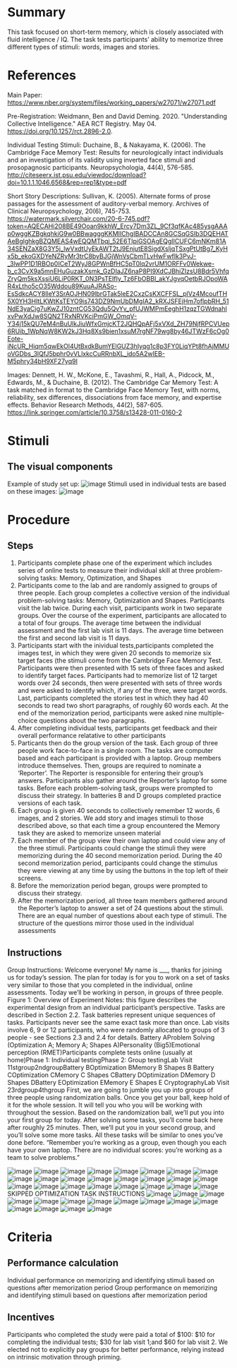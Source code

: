 # Summary
This task focused on short-term memory, which is closely associated with fluid intelligence / IQ. The task tests participants’ ability to memorize three
different types of stimuli: words, images and stories.

# References
Main Paper: https://www.nber.org/system/files/working_papers/w27071/w27071.pdf

Pre-Registration: Weidmann, Ben and David Deming. 2020. "Understanding Collective Intelligence." AEA RCT Registry. May 04. https://doi.org/10.1257/rct.2896-2.0.

Individual Testing Stimuli: Duchaine, B., & Nakayama, K. (2006). The Cambridge Face Memory Test: Results for neurologically intact
individuals and an investigation of its validity using inverted face stimuli and prosopagnosic
participants. Neuropsychologia, 44(4), 576-585. http://citeseerx.ist.psu.edu/viewdoc/download?doi=10.1.1.1046.6568&rep=rep1&type=pdf


Short Story Descriptions: Sullivan, K. (2005). Alternate forms of prose passages for the assessment of auditory-verbal memory.
Archives of Clinical Neuropsychology, 20(6), 745-753. https://watermark.silverchair.com/20-6-745.pdf?token=AQECAHi208BE49Ooan9kkhW_Ercy7Dm3ZL_9Cf3qfKAc485ysgAAAp0wggKZBgkqhkiG9w0BBwagggKKMIIChgIBADCCAn8GCSqGSIb3DQEHATAeBglghkgBZQMEAS4wEQQMTbqj_52E6TIpiGSOAgEQgIICUFC6mNKm81A34SENZaX8G3Y5j_lwVxdtUyEkAWT2tJ9EnjutE8SigdXsljqTSxgPtUtBg7_KyHx5b_ekoGXDYeNZRyMr3trC8byBJGjWnVsCbmTLvHwFwfIk3PvJ-_3lwPP1D1RBOp0ICeT2WyJ8GPWnBfHC5pT0lq2vrUM1ORFFv0Wekwe-b_c3CvX9a5mnEHuGuzakXsmk_GzDIaJZ6naP8PI9XdCJBhiZIzsU8Bdr5VhfqZryQm5ksXssiU6LiP0RKT_0N3PsTEIfIy_Tz6FbOBBI_akYJgvqOetbRJOpoWAR4xLtho5cO35Wddou89KuuAJRASo-EsSdkcACY8IleY3SrAOJHN09lbrGTak5leE2CxzCsKXCFFSL_plVz4McoufTH5X0YH3HItLKWtKsTEYO9is743DZ9NmUbDMgIA2_kRXJSFEjHm7oflpbRH_51NdE3yaCig7uKwZJ10zntCG53Qdu5QvYv_pfUJWMPmEeghH1zqzTGWdnahIxvPwXdJw8SQN2TRxNRVKciPmGW_OmqV-Y34j15kQU7eM4nBuUlkJiuWfxGmjcKT2JQHQpAFj5xVXd_ZH79NjfRPCVUep6RUib_1WpNqW8KW2kJ3Hq8Xs9bien1xsuM7rgNF79wg8by46JTWzF6cOg0Eote-iNcUR_Hiqm5qwEkOl4UtBxdkBumYElGUZ3hIyqg1c8p3FY0LiqYPt8fhAjMMUoVGDbs_3lQfJ5bphr0vVLlxkcCuRRnbXL_ido5A2wIEB-M5phry34bH9XF27yq9I

Images: Dennett, H. W., McKone, E., Tavashmi, R., Hall, A., Pidcock, M., Edwards, M., & Duchaine, B. (2012). The
Cambridge Car Memory Test: A task matched in format to the Cambridge Face Memory Test,
with norms, reliability, sex differences, dissociations from face memory, and expertise effects.
Behavior Research Methods, 44(2), 587-605. https://link.springer.com/article/10.3758/s13428-011-0160-2

# Stimuli
## The visual components
Example of study set up: ![image](https://user-images.githubusercontent.com/78745728/116818954-e8acf000-ab3b-11eb-9d3d-4fdd576fd625.png)
Stimuli used in individual tests are based on these images: ![image](https://user-images.githubusercontent.com/78745728/116819043-4b05f080-ab3c-11eb-9bd9-f4bdd6a6258b.png)


# Procedure
## Steps
1. Participants complete phase one of the experiment which includes series of online tests to measure their individual skill at three problem-solving tasks: Memory,
Optimization, and Shapes
2. Participants come to the lab and are randomly assigned to groups of three people. Each group completes a collective version of the individual problem-solving tasks: Memory, Optimization and Shapes. Participants visit the lab twice. During each visit, participants work in two separate groups. Over the course of the experiment, participants are allocated to a total of four groups. The average time between the individual assessment and the first lab visit is 11 days. The average time between the first and second lab visit is 11 days. 
3. Participants start with the inividual tests,participants completed the images test, in which they were given 20 seconds to memorize six target faces (the stimuli come from the Cambridge Face Memory Test. Participants were then presented with 15 sets of three faces and asked to identify target faces. Participants had to memorize list of 12 target words over 24 seconds, then were presented with sets of three words and were asked to identify which, if any of the three, were target words. Last, participants completed the stories test in which they had 40 seconds to read two short paragraphs, of roughly 60 words each. At the end of the memorization period, participants were asked nine multiple-choice questions about the two paragraphs.
4. After completing individual tests, participants get feedback and their overall performance relatative to other participants 
5. Particants then do the group version of the task. Each group of three people work face-to-face in a single room. The tasks are computer based and each participant is provided with a laptop. Group members introduce themselves. Then, groups are required to nominate a ‘Reporter’. The Reporter is responsible for entering their group’s answers. Participants also gather around the Reporter’s laptop for some tasks. Before each problem-solving task, groups were prompted to discuss their strategy. In batteries B and D groups completed practice versions of each task.
6. Each group is given 40 seconds to collectively remember 12 words, 6 images, and 2 stories. We add story and images stimuli to those described above, so that each time a group encountered the Memory task they are asked to memorize unseen material
7. Each member of the group view their own laptop and could view any of the three stimuli. Participants could change the stimuli they were memorizing during the 40 second memorization period. During the 40 second memorization period, participants could change the stimulus they were viewing at any time by using the buttons in the top left of their screens. 
8. Before the memorization period began, groups were prompted to discuss their strategy.
9. After the memorization period, all three team members gathered around the Reporter’s laptop to answer a set of 24 questions about the stimuli. There are an equal number of questions about each type of stimuli. The structure of the questions mirror those used in the individual assessments

## Instructions
Group Instructions: Welcome everyone! My name is ___, thanks for joining us for today’s session. The plan for today is for you to work on a set of tasks very similar to those that you completed in the individual, online assessments. Today we’ll be working in person, in groups of three people.
Figure 1: Overview of Experiment Notes: this figure describes the experimental design from an individual participant’s perspective. Tasks are described in Section 2.2. Task batteries represent unique sequences of tasks. Participants never see the same exact task more than once. Lab visits involve 6, 9 or 12 participants, who were randomly allocated to groups of 3 people - see Sections 2.3 and 2.4 for details. Battery AProblem Solving (Optimization A; Memory A; Shapes A)Personality (Big5)Emotional perception (RMET)Participants complete tests online (usually at home)Phase 1: Individual testingPhase 2: Group testingLab Visit 11stgroup2ndgroupBattery BOptimization BMemory B Shapes B Battery COptimization CMemory C Shapes CBattery DOptimization DMemory D Shapes DBattery EOptimization EMemory E Shapes E CryptographyLab Visit 23rdgroup4thgroup
First, we are going to jumble you up into groups of three people using randomization balls. Once you get your ball, keep hold of it for the whole session. It will tell you who you will be working with throughout the session.
Based on the randomization ball, we’ll put you into your first group for today. After solving some tasks, you’ll come back here after roughly 25 minutes. Then, we’ll put you in your second group, and you’ll solve some more tasks. All these tasks will be similar to ones you’ve done before.
“Remember you’re working as a group, even though you each have your own laptop. There are no individual scores: you’re working as a team to solve problems.”

![image](https://user-images.githubusercontent.com/78745728/117159957-b8a95b00-ad8e-11eb-95c4-9e1837151347.png)
![image](https://user-images.githubusercontent.com/78745728/117159981-bd6e0f00-ad8e-11eb-9e4a-db6f14eb25dd.png)
![image](https://user-images.githubusercontent.com/78745728/117159995-c1019600-ad8e-11eb-9199-ea66f27bdc47.png)
![image](https://user-images.githubusercontent.com/78745728/117160009-c52db380-ad8e-11eb-819a-6762a166a2be.png)
![image](https://user-images.githubusercontent.com/78745728/117160029-c8c13a80-ad8e-11eb-92b3-cff2b8ed709f.png)
![image](https://user-images.githubusercontent.com/78745728/117160380-10e05d00-ad8f-11eb-98f0-21e65d30f52d.png)
![image](https://user-images.githubusercontent.com/78745728/117160419-16d63e00-ad8f-11eb-9daf-d06bd7691466.png)
![image](https://user-images.githubusercontent.com/78745728/117160451-1f2e7900-ad8f-11eb-8f3c-d0be558e7100.png)
![image](https://user-images.githubusercontent.com/78745728/117160498-26558700-ad8f-11eb-8d7e-b918fe79fd31.png)
![image](https://user-images.githubusercontent.com/78745728/117160521-2a81a480-ad8f-11eb-9a08-53602255f6b9.png)
![image](https://user-images.githubusercontent.com/78745728/117160534-2e152b80-ad8f-11eb-93a6-4eda5e42489f.png)
![image](https://user-images.githubusercontent.com/78745728/117160553-32d9df80-ad8f-11eb-8934-b85384f75d8e.png)
![image](https://user-images.githubusercontent.com/78745728/117160573-379e9380-ad8f-11eb-8b84-39f86095517f.png)
![image](https://user-images.githubusercontent.com/78745728/117160580-3a00ed80-ad8f-11eb-8b2c-578afc9ea0f6.png)
![image](https://user-images.githubusercontent.com/78745728/117160596-3e2d0b00-ad8f-11eb-8d54-ddc4290c306f.png)
![image](https://user-images.githubusercontent.com/78745728/117160610-408f6500-ad8f-11eb-8304-cc569928d595.png)
![image](https://user-images.githubusercontent.com/78745728/117160621-438a5580-ad8f-11eb-898b-308a68afa936.png)
![image](https://user-images.githubusercontent.com/78745728/117160632-471ddc80-ad8f-11eb-85a7-b26c163ce207.png)
![image](https://user-images.githubusercontent.com/78745728/117160645-4a18cd00-ad8f-11eb-9a6a-a1bf5710d0c5.png)
![image](https://user-images.githubusercontent.com/78745728/117160657-4d13bd80-ad8f-11eb-93db-b67dc590fcdc.png)
![image](https://user-images.githubusercontent.com/78745728/117161108-a7ad1980-ad8f-11eb-8012-dcf0f1a15955.png)
![image](https://user-images.githubusercontent.com/78745728/117161129-aaa80a00-ad8f-11eb-89d5-45a68503761f.png)
![image](https://user-images.githubusercontent.com/78745728/117161141-ae3b9100-ad8f-11eb-81df-aeae75de1a6a.png)
![image](https://user-images.githubusercontent.com/78745728/117161154-b09deb00-ad8f-11eb-8784-ea4d20365f3e.png)
SKIPPED OPTIMIZATION TASK INSTRUCTIONS
![image](https://user-images.githubusercontent.com/78745728/117161261-c3b0bb00-ad8f-11eb-88d8-ecdab623a422.png)
![image](https://user-images.githubusercontent.com/78745728/117161280-c6abab80-ad8f-11eb-9207-ff24c01a9b43.png)
![image](https://user-images.githubusercontent.com/78745728/117161292-ca3f3280-ad8f-11eb-86ba-c6448653106e.png)
![image](https://user-images.githubusercontent.com/78745728/117161336-d1664080-ad8f-11eb-94b7-b412d67bd738.png)
![image](https://user-images.githubusercontent.com/78745728/117161360-d5925e00-ad8f-11eb-9c8f-0d9658aa6ebe.png)
![image](https://user-images.githubusercontent.com/78745728/117161374-d88d4e80-ad8f-11eb-9678-7b3d64c03c04.png)
![image](https://user-images.githubusercontent.com/78745728/117161388-db883f00-ad8f-11eb-98ad-743632b34e67.png)
![image](https://user-images.githubusercontent.com/78745728/117161413-dfb45c80-ad8f-11eb-80f1-f7c01b63c6c3.png)
![image](https://user-images.githubusercontent.com/78745728/117161427-e2af4d00-ad8f-11eb-9d9c-c1e1d598f257.png)
![image](https://user-images.githubusercontent.com/78745728/117161439-e642d400-ad8f-11eb-95c1-235491698c1a.png)
![image](https://user-images.githubusercontent.com/78745728/117161451-e93dc480-ad8f-11eb-9a58-70e24a844d92.png)
![image](https://user-images.githubusercontent.com/78745728/117161464-ec38b500-ad8f-11eb-90ed-22069cdeb0ae.png)
![image](https://user-images.githubusercontent.com/78745728/117161479-ef33a580-ad8f-11eb-8ade-c68cafcfd2f7.png)
![image](https://user-images.githubusercontent.com/78745728/117161491-f22e9600-ad8f-11eb-9028-d7fdfdef936f.png)
![image](https://user-images.githubusercontent.com/78745728/117161502-f5298680-ad8f-11eb-927a-b71a2a656877.png)


# Criteria
## Performance calculation
Individual performance on memorizing and identifying stimuli based on questions after memorization period
Group performance on memorizing and identifying stimuli based on questions after memorization period

## Incentives
Participants who completed the study were paid a total of $100: $10 for completing the individual tests; $30 for lab visit 1;and $60 for lab visit 2. We elected not to explicitly pay groups for better performance, relying instead on intrinsic motivation through priming.
